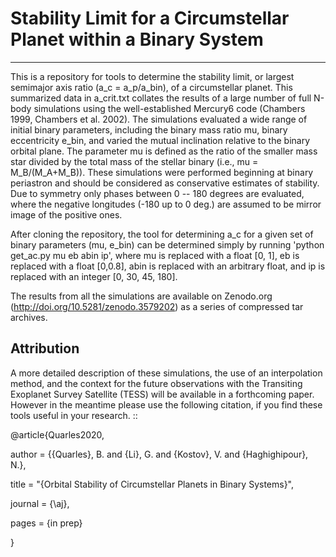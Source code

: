 # Stability Limit for a Circumstellar Planet within a Binary System
--------
This is a repository for tools to determine the stability limit, or largest semimajor axis ratio (a_c = a_p/a_bin), of a circumstellar planet. This summarized data in a_crit.txt collates the results of a large number of full N-body simulations using the well-established Mercury6 code (Chambers 1999, Chambers et al. 2002). The simulations evaluated a wide range of initial binary parameters, including the binary mass ratio mu, binary eccentricity e_bin, and varied the mutual inclination relative to the binary orbital plane. The parameter mu is defined as the ratio of the smaller mass star divided by the total mass of the stellar binary (i.e., mu = M_B/(M_A+M_B)). These simulations were performed beginning at binary periastron and should be considered as conservative estimates of stability. Due to symmetry only phases between 0 -- 180 degrees are evaluated, where the negative longitudes (-180 up to 0 deg.) are assumed to be mirror image of the positive ones.

After cloning the repository, the tool for determining a_c for a given set of binary parameters (mu, e_bin) can be determined simply by running 'python get_ac.py mu eb abin ip', where mu is replaced with a float [0, 1], eb is replaced with a float [0,0.8], abin is replaced with an arbitrary float, and ip is replaced with an integer [0, 30, 45, 180].

The results from all the simulations are available on Zenodo.org (http://doi.org/10.5281/zenodo.3579202) as a series of compressed tar archives. 

Attribution
--------
A more detailed description of these simulations, the use of an interpolation method, and the context for the future observations with the Transiting Exoplanet Survey Satellite (TESS) will be available in a forthcoming paper.  However in the meantime please use the following citation, if you find these tools useful in your research. ::

@article{Quarles2020,

author = {{Quarles}, B. and {Li}, G. and {Kostov}, V. and {Haghighipour}, N.},

title = "{Orbital Stability of Circumstellar Planets in Binary Systems}",

journal = {\aj},

pages = {in prep}

}
